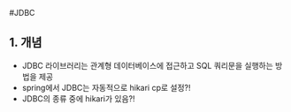 #JDBC
## 1. 개념
* JDBC 라이브러리는 관계형 데이터베이스에 접근하고 SQL 쿼리문을 실행하는 방법을 제공
* spring에서 JDBC는 자동적으로 hikari cp로 설정?!
* JDBC의 종류 중에 hikari가 있음?!